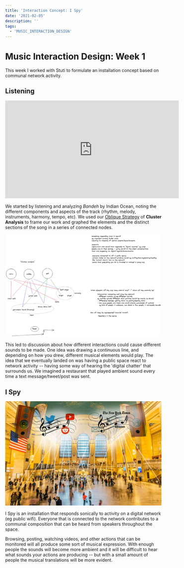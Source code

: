 ```yaml
---
title: 'Interaction Concept: I Spy'
date: '2021-02-05'
description: ''
tags:
  - 'MUSIC_INTERACTION_DESIGN'
---
```


# Music Interaction Design: Week 1

This week I worked with Stuti to formulate an installation concept based on communal network activity.

## Listening

<iframe width="560" height="315" src="https://www.youtube.com/embed/PYSVIvVVUUY" frameborder="0" allow="accelerometer; autoplay; clipboard-write; encrypted-media; gyroscope; picture-in-picture" allowfullscreen></iframe>

We started by listening and analyzing _Bandeh_ by Indian Ocean, noting the different components and aspects of the track (rhythm, melody, instruments, harmony, tempo, etc). We used our [Oblique Strategy](https://www.joshharrison.net/oblique-strategies/) of **Cluster Analysis** to frame our work and graphed the elements and the distinct sections of the song in a series of connected nodes.

![cluster analysis](./cluster-analysis.png)

This led to discussion about how different interactions could cause different sounds to be made. One idea was drawing a continuous line, and depending on how you drew, different musical elements would play. The idea that we eventually landed on was having a public space react to network activity -- having some way of hearing the 'digital chatter' that surrounds us. We imagined a restaurant that played ambient sound every time a text message/tweet/post was sent.

## I Spy

![I Spy concept image depicting music being played over loudspeakers in Grand Central station](mixd-week-1.png)

I Spy is an installation that responds sonically to activity on a digital network (eg public wifi). Everyone that is connected to the network contributes to a communal composition that can be heard from speakers throughout the space.

Browsing, posting, watching videos, and other actions that can be monitored will all produce some sort of musical expression. With enough people the sounds will become more ambient and it will be difficult to hear what sounds your actions are producing -- but with a small amount of people the musical translations will be more evident.
